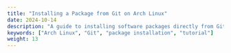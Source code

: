 ```yaml
---
title: "Installing a Package from Git on Arch Linux"
date: 2024-10-14
description: "A guide to installing software packages directly from Git repositories on Arch Linux."
keywords: ["Arch Linux", "Git", "package installation", "tutorial"]
weight: 13
---
```

